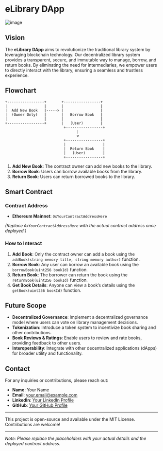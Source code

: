 
# eLibrary DApp

![image](https://github.com/user-attachments/assets/0dd07dfb-98da-45ce-89b5-85a24d78966c)


## Vision

The **eLibrary DApp** aims to revolutionize the traditional library system by leveraging blockchain technology. Our decentralized library system provides a transparent, secure, and immutable way to manage, borrow, and return books. By eliminating the need for intermediaries, we empower users to directly interact with the library, ensuring a seamless and trustless experience.

## Flowchart

```plaintext
+-----------------+       +-----------------+
|                 |       |                 |
|  Add New Book   |-----> |                 |
|  (Owner Only)   |       |   Borrow Book   |
|                 |       |                 |
+-----------------+       |   (User)        |
                           +-----------------+
                                 |
                                 v
                           +-----------------+
                           |                 |
                           |  Return Book    |
                           |   (User)        |
                           +-----------------+

```

1. **Add New Book**: The contract owner can add new books to the library.
2. **Borrow Book**: Users can borrow available books from the library.
3. **Return Book**: Users can return borrowed books to the library.

## Smart Contract

### Contract Address

- **Ethereum Mainnet**: `0xYourContractAddressHere`

*(Replace `0xYourContractAddressHere` with the actual contract address once deployed.)*

### How to Interact

1. **Add Book**: Only the contract owner can add a book using the `addBook(string memory title, string memory author)` function.
2. **Borrow Book**: Any user can borrow an available book using the `borrowBook(uint256 bookId)` function.
3. **Return Book**: The borrower can return the book using the `returnBook(uint256 bookId)` function.
4. **Get Book Details**: Anyone can view a book’s details using the `getBook(uint256 bookId)` function.

## Future Scope

- **Decentralized Governance**: Implement a decentralized governance model where users can vote on library management decisions.
- **Tokenization**: Introduce a token system to incentivize book sharing and other contributions.
- **Book Reviews & Ratings**: Enable users to review and rate books, providing feedback to other users.
- **Interoperability**: Integrate with other decentralized applications (dApps) for broader utility and functionality.

## Contact

For any inquiries or contributions, please reach out:

- **Name**: Your Name
- **Email**: your.email@example.com
- **LinkedIn**: [Your LinkedIn Profile](https://www.linkedin.com/in/your-profile)
- **GitHub**: [Your GitHub Profile](https://github.com/your-username)

---

This project is open-source and available under the MIT License. Contributions are welcome!

---

*Note: Please replace the placeholders with your actual details and the deployed contract address.*
